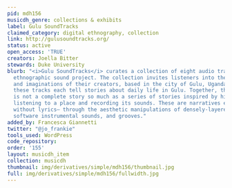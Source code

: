 ```yaml
---
pid: mdh156
musicdh_genre: collections & exhibits
label: Gulu SoundTracks
claimed_category: digital ethnography, collection
link: http://gulusoundtracks.org/
status: active
open_access: 'TRUE'
creators: Joella Bitter
stewards: Duke University
blurb: "<i>Gulu SoundTracks</i> curates a collection of eight audio tracks as a digital
  ethnographic sound project. The collection invites listeners into the sonic habitus
  and imaginations of their creators, based in the city of Gulu, Uganda. Individually,
  these tracks each tell stories about daily life in Gulu. Together, the compilation
  is not a complete story so much as a series of stories inspired by histories of
  listening to a place and recording its sounds. These are narratives evoked musically–
  without lyrics– through the aesthetic manipulations of densely-layered audio samples,
  software instrumental sounds, and grooves."
added_by: Francesca Giannetti
twitter: "@jo_frankie"
tools_used: WordPress
code_repository: 
order: '155'
layout: musicdh_item
collection: musicdh
thumbnail: img/derivatives/simple/mdh156/thumbnail.jpg
full: img/derivatives/simple/mdh156/fullwidth.jpg
---
```

